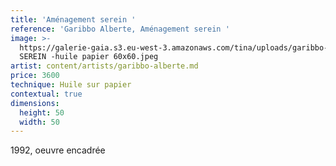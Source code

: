 ```yaml
---
title: 'Aménagement serein '
reference: 'Garibbo Alberte, Aménagement serein '
image: >-
  https://galerie-gaia.s3.eu-west-3.amazonaws.com/tina/uploads/garibbo-alberte/galerie-gaia-garibbo-alberte-AMENAGEMENT
  SEREIN -huile papier 60x60.jpeg
artist: content/artists/garibbo-alberte.md
price: 3600
technique: Huile sur papier
contextual: true
dimensions:
  height: 50
  width: 50
---
```


1992, oeuvre encadrée
